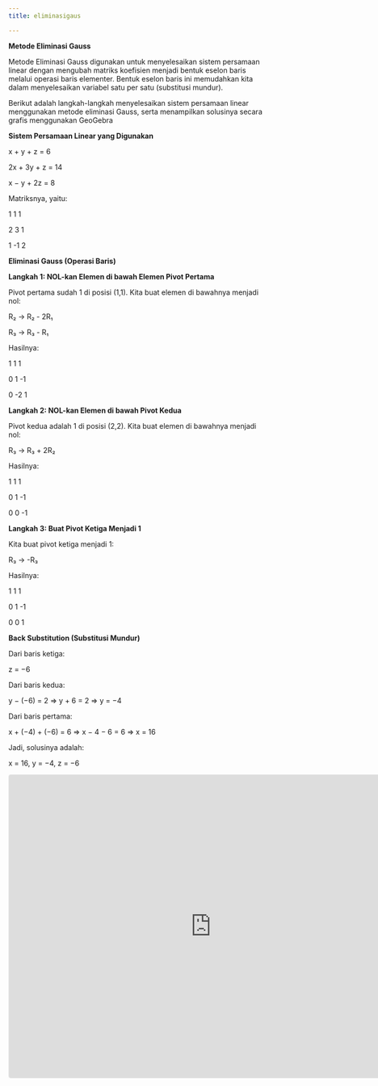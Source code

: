 ```yaml
---
title: eliminasigaus

---
```


**Metode Eliminasi Gauss**

Metode Eliminasi Gauss digunakan untuk menyelesaikan sistem persamaan linear dengan mengubah matriks koefisien menjadi bentuk eselon baris melalui operasi baris elementer. Bentuk eselon baris ini memudahkan kita dalam menyelesaikan variabel satu per satu (substitusi mundur).

Berikut adalah langkah-langkah menyelesaikan sistem persamaan linear menggunakan metode eliminasi Gauss, serta menampilkan solusinya secara grafis menggunakan GeoGebra


**Sistem Persamaan Linear yang Digunakan**

x + y + z = 6

2x + 3y + z = 14

x − y + 2z = 8

Matriksnya, yaitu:

1  1  1 

2  3  1 

1 -1  2 


**Eliminasi Gauss (Operasi Baris)**

**Langkah 1: NOL-kan Elemen di bawah Elemen Pivot Pertama**

Pivot pertama sudah 1 di posisi (1,1). Kita buat elemen di bawahnya menjadi nol:

R₂ → R₂ - 2R₁
 
R₃ → R₃ - R₁

Hasilnya:

1  1  1 

0  1 -1 

0 -2  1 

**Langkah 2: NOL-kan Elemen di bawah Pivot Kedua**

Pivot kedua adalah 1 di posisi (2,2). Kita buat elemen di bawahnya menjadi nol:

R₃ → R₃ + 2R₂

Hasilnya:

1  1  1 

0  1 -1 

0  0 -1 

**Langkah 3: Buat Pivot Ketiga Menjadi 1**

Kita buat pivot ketiga menjadi 1:

R₃ → -R₃

Hasilnya:

1  1  1 

0  1 -1 

0  0  1 

**Back Substitution (Substitusi Mundur)**

Dari baris ketiga:

z = −6

Dari baris kedua:

y − (−6) = 2 ⇒ y + 6 = 2 ⇒ y = −4

Dari baris pertama:

x + (−4) + (−6) = 6 ⇒ x − 4 − 6 = 6 ⇒ x = 16

Jadi, solusinya adalah:

x = 16, y = −4, z = −6

<iframe src="https://www.geogebra.org/classic/awrbqz32?embed" width="800" height="600" allowfullscreen style="border: 1px solid #e4e4e4;border-radius: 4px;" frameborder="0"></iframe>